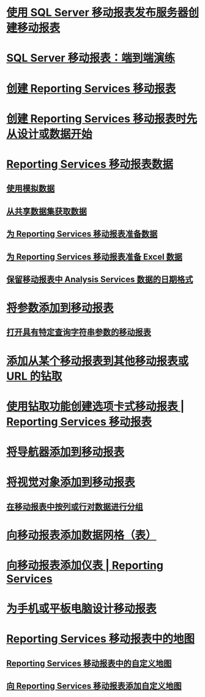 # [使用 SQL Server 移动报表发布服务器创建移动报表](create-mobile-reports-with-sql-server-mobile-report-publisher.md)  
# [SQL Server 移动报表：端到端演练](sql-server-mobile-reports-end-to-end-walk-through.md)  
# [创建 Reporting Services 移动报表](create-a-reporting-services-mobile-report.md)  
# [创建 Reporting Services 移动报表时先从设计或数据开始](design-first-or-data-first-when-creating-in-reporting-services-mobile-reports.md)  
# [Reporting Services 移动报表数据](data-for-reporting-services-mobile-reports.md)  
## [使用模拟数据](work-with-simulated-data-in-reporting-services-mobile-reports.md)  
## [从共享数据集获取数据](get-data-from-shared-datasets-in-reporting-services-mobile-reports.md)  
## [为 Reporting Services 移动报表准备数据](prepare-data-for-reporting-services-mobile-reports.md)  
## [为 Reporting Services 移动报表准备 Excel 数据](prepare-excel-data-for-reporting-services-mobile-reports.md)  
## [保留移动报表中 Analysis Services 数据的日期格式](retain-date-formatting-for-analysis-services-in-mobile-reports.md)  
# [将参数添加到移动报表](add-parameters-to-a-mobile-report-reporting-services.md)  
## [打开具有特定查询字符串参数的移动报表](open-a-mobile-report-with-specific-query-string-parameters-reporting-services.md)  
# [添加从某个移动报表到其他移动报表或 URL 的钻取](add-drillthrough-from-a-mobile-report-to-other-mobile-reports-or-urls.md)  
# [使用钻取功能创建选项卡式移动报表 | Reporting Services 移动报表](create-a-tabbed-mobile-report-by-using-drillthrough.md)  
# [将导航器添加到移动报表](add-navigators-to-reporting-services-mobile-reports.md)  
# [将视觉对象添加到移动报表](add-visualizations-to-reporting-services-mobile-reports.md)  
## [在移动报表中按列或行对数据进行分组](group-data-by-columns-or-rows-in-a-mobile-report-reporting-services.md)  
# [向移动报表添加数据网格（表）](add-data-grids-to-mobile-reports-reporting-services.md)  
# [向移动报表添加仪表 | Reporting Services](add-gauges-to-mobile-reports-reporting-services.md)  
# [为手机或平板电脑设计移动报表](lay-out-a-reporting-services-mobile-report-for-phone-or-tablet.md)  
# [Reporting Services 移动报表中的地图](maps-in-reporting-services-mobile-reports.md)  
## [Reporting Services 移动报表中的自定义地图](custom-maps-in-reporting-services-mobile-reports.md)  
## [向 Reporting Services 移动报表添加自定义地图](add-a-custom-map-to-a-reporting-services-mobile-report.md)  
